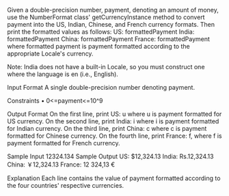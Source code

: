 Given a double-precision number, payment, denoting an amount of money, use the NumberFormat class' getCurrencyInstance method to convert payment into the US, Indian, Chinese, and French currency formats. Then print the formatted values as follows:
US: formattedPayment
India: formattedPayment
China: formattedPayment
France: formattedPayment
where formatted payment is payment formatted according to the appropriate Locale's currency.

Note: India does not have a built-in Locale, so you must construct one where the language is en (i.e., English).

Input Format
A single double-precision number denoting payment.

Constraints
•	0<=payment<=10^9 

Output Format
On the first line, print US: u where u is payment formatted for US currency.
On the second line, print India: i where i is payment formatted for Indian currency.
On the third line, print China: c where c is payment formatted for Chinese currency.
On the fourth line, print France: f, where f is payment formatted for French currency.

Sample Input
12324.134
Sample Output
US: $12,324.13
India: Rs.12,324.13
China: ￥12,324.13
France: 12 324,13 €

Explanation
Each line contains the value of payment formatted according to the four countries' respective currencies.
